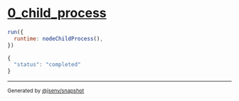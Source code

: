 # [0_child_process](../../node_process_exit.test.mjs#L17)

```js
run({
  runtime: nodeChildProcess(),
})
```

```js
{
  "status": "completed"
}
```

---

<sub>
  Generated by <a href="https://github.com/jsenv/core/tree/main/packages/tooling/snapshot">@jsenv/snapshot</a>
</sub>
